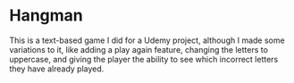 # Hangman

This is a text-based game I did for a Udemy project, although I made some variations to it, like adding a play again feature, changing the letters to uppercase, and giving the player the ability to see which incorrect letters they have already played. 
